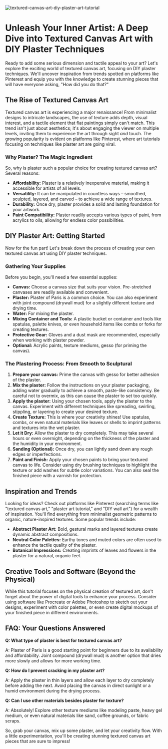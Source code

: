 ![textured-canvas-art-diy-plaster-art-tutorial](https://images.pexels.com/photos/7232830/pexels-photo-7232830.jpeg?auto=compress&cs=tinysrgb&fit=crop&h=627&w=1200)

# Unleash Your Inner Artist: A Deep Dive into Textured Canvas Art with DIY Plaster Techniques

Ready to add some serious dimension and tactile appeal to your art? Let's explore the exciting world of textured canvas art, focusing on DIY plaster techniques. We'll uncover inspiration from trends spotted on platforms like Pinterest and equip you with the knowledge to create stunning pieces that will have everyone asking, "How did you do that?"

## The Rise of Textured Canvas Art

Textured canvas art is experiencing a major renaissance! From minimalist designs to intricate landscapes, the use of texture adds depth, visual interest, and a tactile element that flat paintings simply can't match. This trend isn't just about aesthetics; it's about engaging the viewer on multiple levels, inviting them to experience the art through sight *and* touch. The growing popularity is evident on platforms like Pinterest, where art tutorials focusing on techniques like plaster art are going viral.

### Why Plaster? The Magic Ingredient

So, why is plaster such a popular choice for creating textured canvas art? Several reasons:

*   **Affordability:** Plaster is a relatively inexpensive material, making it accessible for artists of all levels.
*   **Versatility:** It can be manipulated in countless ways – smoothed, sculpted, layered, and carved – to achieve a wide range of textures.
*   **Durability:** Once dry, plaster provides a solid and lasting foundation for your artwork.
*   **Paint Compatibility:** Plaster readily accepts various types of paint, from acrylics to oils, allowing for endless color possibilities.

## DIY Plaster Art: Getting Started

Now for the fun part! Let's break down the process of creating your own textured canvas art using DIY plaster techniques.

### Gathering Your Supplies

Before you begin, you'll need a few essential supplies:

*   **Canvas:** Choose a canvas size that suits your vision. Pre-stretched canvases are readily available and convenient.
*   **Plaster:** Plaster of Paris is a common choice. You can also experiment with joint compound (drywall mud) for a slightly different texture and drying time. 
*   **Water:** For mixing the plaster.
*   **Mixing Container and Tools:** A plastic bucket or container and tools like spatulas, palette knives, or even household items like combs or forks for creating textures.
*   **Protective Gear:** Gloves and a dust mask are recommended, especially when working with plaster powder.
*   **Optional:** Acrylic paints, texture mediums, gesso (for priming the canvas).

### The Plastering Process: From Smooth to Sculptural

1.  **Prepare your canvas:** Prime the canvas with gesso for better adhesion of the plaster.
2.  **Mix the plaster:** Follow the instructions on your plaster packaging, adding water gradually to achieve a smooth, paste-like consistency. Be careful not to overmix, as this can cause the plaster to set too quickly.
3.  **Apply the plaster:** Using your chosen tools, apply the plaster to the canvas. Experiment with different techniques like spreading, swirling, stippling, or layering to create your desired texture.
4.  **Create Texture:** This is where your creativity shines! Use spatulas, combs, or even natural materials like leaves or shells to imprint patterns and textures into the wet plaster. 
5.  **Let it Dry:** Allow the plaster to dry completely. This may take several hours or even overnight, depending on the thickness of the plaster and the humidity in your environment.
6.  **Sanding (Optional):** Once dry, you can lightly sand down any rough edges or imperfections.
7.  **Paint and Finish:** Apply your chosen paints to bring your textured canvas to life. Consider using dry brushing techniques to highlight the texture or add washes for subtle color variations. You can also seal the finished piece with a varnish for protection.

## Inspiration and Trends

Looking for ideas? Check out platforms like Pinterest (searching terms like "textured canvas art," "plaster art tutorial," and "DIY wall art") for a wealth of inspiration. You'll find everything from minimalist geometric patterns to organic, nature-inspired textures. Some popular trends include:

*   **Abstract Plaster Art:** Bold, gestural marks and layered textures create dynamic abstract compositions.
*   **Neutral Color Palettes:** Earthy tones and muted colors are often used to enhance the tactile quality of the plaster.
*   **Botanical Impressions:** Creating imprints of leaves and flowers in the plaster for a natural, organic feel.

## Creative Tools and Software (Beyond the Physical)

While this tutorial focuses on the physical creation of textured art, don't forget about the power of digital tools to enhance your process. Consider using software like Procreate or Adobe Photoshop to sketch out your designs, experiment with color palettes, or even create digital mockups of your finished piece in different environments.

## FAQ: Your Questions Answered

**Q: What type of plaster is best for textured canvas art?**

A: Plaster of Paris is a good starting point for beginners due to its availability and affordability. Joint compound (drywall mud) is another option that dries more slowly and allows for more working time.

**Q: How do I prevent cracking in my plaster art?**

A: Apply the plaster in thin layers and allow each layer to dry completely before adding the next. Avoid placing the canvas in direct sunlight or a humid environment during the drying process.

**Q: Can I use other materials besides plaster for texture?**

A: Absolutely! Explore other texture mediums like modeling paste, heavy gel medium, or even natural materials like sand, coffee grounds, or fabric scraps.

So, grab your canvas, mix up some plaster, and let your creativity flow. With a little experimentation, you'll be creating stunning textured canvas art pieces that are sure to impress!
